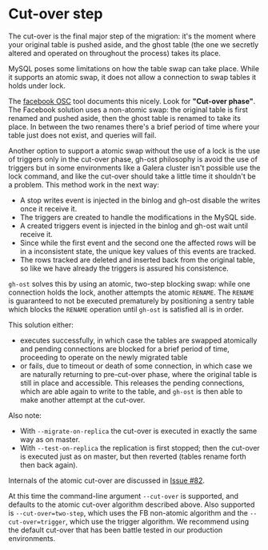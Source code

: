 # Cut-over step

The cut-over is the final major step of the migration: it's the moment where your original table is pushed aside, and the ghost table (the one we secretly altered and operated on throughout the process) takes its place.

MySQL poses some limitations on how the table swap can take place. While it supports an atomic swap, it does not allow a connection to swap tables it holds under lock.

The [facebook OSC](https://www.facebook.com/notes/mysql-at-facebook/online-schema-change-for-mysql/430801045932/) tool documents this nicely. Look for **"Cut-over phase"**. The Facebook solution uses a non-atomic swap: the original table is first renamed and pushed aside, then the ghost table is renamed to take its place. In between the two renames there's a brief period of time where your table just does not exist, and queries will fail.

Another option to support a atomic swap without the use of a lock is the use of triggers only in the cut-over phase,
gh-ost philosophy is avoid the use of triggers but in some environments like a Galera cluster isn't possible use the
lock command, and like the cut-over should take a little time it shouldn't be a problem. This method work in the next
way:

- A stop writes event is injected in the binlog and gh-ost disable the writes once it receive it.
- The triggers are created to handle the modifications in the MySQL side.
- A created triggers event is injected in the binlog and gh-ost wait until receive it.
- Since while the first event and the second one the affected rows will be in a inconsistent state, the unique key
    values of this events are tracked.
- The rows tracked are deleted and inserted back from the original table, so like we have already the triggers is assured his consistence.

`gh-ost` solves this by using an atomic, two-step blocking swap: while one connection holds the lock, another attempts the atomic `RENAME`. The `RENAME` is guaranteed to not be executed prematurely by positioning a sentry table which blocks the `RENAME` operation until `gh-ost` is satisfied all is in order.

This solution either:
- executes successfully, in which case the tables are swapped atomically and pending connections are blocked for a brief period of time, proceeding to operate on the newly migrated table
- or fails, due to timeout or death of some connection, in which case we are naturally returning to pre-cut-over phase, where the original table is still in place and accessible. This releases the pending connections, which are able again to write to the table, and `gh-ost` is then able to make another attempt at the cut-over.

Also note:
- With `--migrate-on-replica` the cut-over is executed in exactly the same way as on master.
- With `--test-on-replica` the replication is first stopped; then the cut-over is executed just as on master, but then reverted (tables rename forth then back again).

Internals of the atomic cut-over are discussed in [Issue #82](https://github.com/github/gh-ost/issues/82).

At this time the command-line argument `--cut-over` is supported, and defaults to the atomic cut-over algorithm described above. Also supported is `--cut-over=two-step`, which uses the FB non-atomic algorithm and the `--cut-over=trigger`, which use the trigger algorithm. We recommend using the default cut-over that has been battle tested in our production environments.

